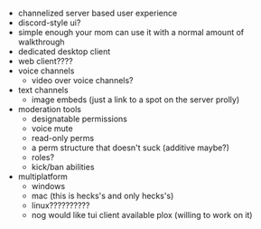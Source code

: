 - channelized server based user experience
- discord-style ui?
- simple enough your mom can use it with a normal amount of walkthrough
- dedicated desktop client
- web client????
- voice channels
	- video over voice channels?
- text channels
	- image embeds (just a link to a spot on the server prolly)
- moderation tools
	- designatable permissions
	- voice mute
	- read-only perms
	- a perm structure that doesn't suck (additive maybe?)
	- roles?
	- kick/ban abilities
- multiplatform
	- windows
	- mac (this is hecks's and only hecks's)
	- linux??????????
	- nog would like tui client available plox (willing to work on it)
